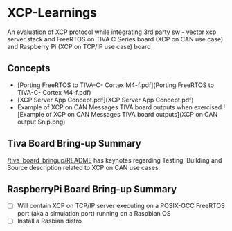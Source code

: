 # XCP-Learnings
An evaluation of XCP protocol while integrating 3rd party sw - vector xcp server stack and FreeRTOS on TIVA C Series board (XCP on CAN use case) and Raspberry Pi (XCP on TCP/IP use case) board

## Concepts
- [Porting FreeRTOS to TIVA-C- Cortex M4-f.pdf](Porting FreeRTOS to TIVA-C- Cortex M4-f.pdf)
- [XCP Server App Concept.pdf](XCP Server App Concept.pdf)
- Example of XCP on CAN Messages TIVA board outputs when exercised
  ![Example of XCP on CAN Messages TIVA board outputs](XCP on CAN output Snip.png)

## Tiva Board Bring-up Summary
[/tiva_board_bringup/README](/tiva_board_bringup/README.md) has keynotes regarding Testing, Building and Source description related to XCP on CAN use cases.

## RaspberryPi Board Bring-up Summary
- [ ] Will contain XCP on TCP/IP server executing on a POSIX-GCC FreeRTOS port (aka a simulation port) running on a Raspbian OS
- [ ] Install a Rasbian distro